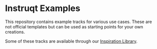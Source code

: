 # Instruqt Examples

This repository contains example tracks for various use cases. These are not official templates but can be used as starting points for your own creations.

Some of these tracks are available through our [Inspiration Library](https://play.instruqt.com/inspiration-library).
